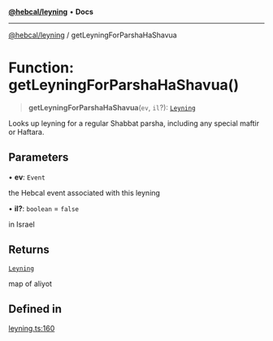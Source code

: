[**@hebcal/leyning**](../README.md) • **Docs**

***

[@hebcal/leyning](../globals.md) / getLeyningForParshaHaShavua

# Function: getLeyningForParshaHaShavua()

> **getLeyningForParshaHaShavua**(`ev`, `il`?): [`Leyning`](../type-aliases/Leyning.md)

Looks up leyning for a regular Shabbat parsha, including any special
maftir or Haftara.

## Parameters

• **ev**: `Event`

the Hebcal event associated with this leyning

• **il?**: `boolean` = `false`

in Israel

## Returns

[`Leyning`](../type-aliases/Leyning.md)

map of aliyot

## Defined in

[leyning.ts:160](https://github.com/hebcal/hebcal-leyning/blob/40b5eb1606b3ea086311ad0bbcf740bb6031ecb8/src/leyning.ts#L160)

